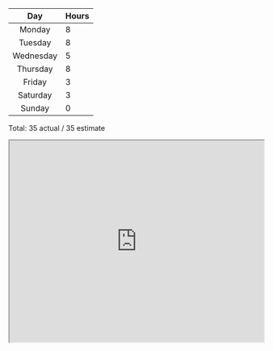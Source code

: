 |    Day    | Hours |
| :-------: | ----- |
|  Monday   | 8     |
|  Tuesday  | 8     |
| Wednesday | 5     |
| Thursday  | 8     |
|  Friday   | 3     |
| Saturday  | 3     |
|  Sunday   | 0     |

Total: 35 actual / 35 estimate

<iframe src="https://plotly.com/~tbsfchnr/1/" width="100%" height="400px"></iframe>
